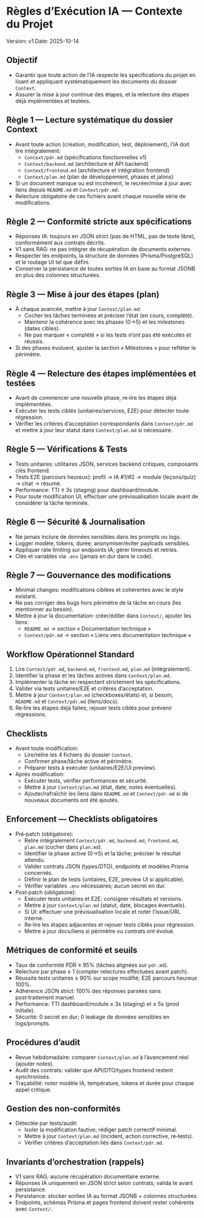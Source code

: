 # Règles d’Exécution IA — Contexte du Projet

Version: v1
Date: 2025-10-14

## Objectif
- Garantir que toute action de l’IA respecte les spécifications du projet en lisant et appliquant systématiquement les documents du dossier `Context`.
- Assurer la mise à jour continue des étapes, et la relecture des étapes déjà implémentées et testées.

## Règle 1 — Lecture systématique du dossier Context
- Avant toute action (création, modification, test, déploiement), l’IA doit lire intégralement:
  - `Context/pdr.md` (spécifications fonctionnelles v1)
  - `Context/backend.md` (architecture et API backend)
  - `Context/frontend.md` (architecture et intégration frontend)
  - `Context/plan.md` (plan de développement, phases et jalons)
- Si un document manque ou est incohérent, le recréer/mise à jour avec liens depuis `README.md` et `Context/pdr.md`.
- Relecture obligatoire de ces fichiers avant chaque nouvelle série de modifications.

## Règle 2 — Conformité stricte aux spécifications
- Réponses IA: toujours en JSON strict (pas de HTML, pas de texte libre), conformément aux contrats décrits.
- V1 sans RAG: ne pas intégrer de récupération de documents externes.
- Respecter les endpoints, la structure de données (Prisma/PostgreSQL) et le routage UI tel que défini.
- Conserver la persistance de toutes sorties IA en base au format JSONB en plus des colonnes structurées.

## Règle 3 — Mise à jour des étapes (plan)
- À chaque avancée, mettre à jour `Context/plan.md`:
  - Cocher les tâches terminées et préciser l’état (en cours, complété).
  - Maintenir la cohérence avec les phases (0→5) et les milestones (dates cibles).
  - Ne pas marquer « complété » si les tests n’ont pas été exécutés et réussis.
- Si des phases évoluent, ajuster la section « Milestones » pour refléter le périmètre.

## Règle 4 — Relecture des étapes implémentées et testées
- Avant de commencer une nouvelle phase, re‑lire les étapes déjà implémentées.
- Exécuter les tests ciblés (unitaires/services, E2E) pour détecter toute régression.
- Vérifier les critères d’acceptation correspondants dans `Context/pdr.md` et mettre à jour leur statut dans `Context/plan.md` si nécessaire.

## Règle 5 — Vérifications & Tests
- Tests unitaires: utilitaires JSON, services backend critiques, composants clés frontend.
- Tests E2E (parcours heureux): profil → IA #1/#2 → module (leçons/quiz) → chat → résumé.
- Performance: TTI ≤ 3s (staging) pour dashboard/module.
- Pour toute modification UI, effectuer une prévisualisation locale avant de considérer la tâche terminée.

## Règle 6 — Sécurité & Journalisation
- Ne jamais inclure de données sensibles dans les prompts ou logs.
- Logger modèle, tokens, durée; anonymiser/éviter payloads sensibles.
- Appliquer rate limiting sur endpoints IA; gérer timeouts et retries.
- Clés et variables via `.env` (jamais en dur dans le code).

## Règle 7 — Gouvernance des modifications
- Minimal changes: modifications ciblées et cohérentes avec le style existant.
- Ne pas corriger des bugs hors périmètre de la tâche en cours (les mentionner au besoin).
- Mettre à jour la documentation: créer/éditer dans `Context/`, ajouter les liens:
  - `README.md` → section « Documentation technique »
  - `Context/pdr.md` → section « Liens vers documentation technique »

## Workflow Opérationnel Standard
1. Lire `Context/pdr.md`, `backend.md`, `frontend.md`, `plan.md` (intégralement).
2. Identifier la phase et les tâches actives dans `Context/plan.md`.
3. Implémenter la tâche en respectant strictement les spécifications.
4. Valider via tests unitaires/E2E et critères d’acceptation.
5. Mettre à jour `Context/plan.md` (checkboxes/états) et, si besoin, `README.md` et `Context/pdr.md` (liens/docs).
6. Re‑lire les étapes déjà faites; rejouer tests ciblés pour prévenir régressions.

## Checklists
- Avant toute modification:
  - Lire/relire les 4 fichiers du dossier `Context`.
  - Confirmer phase/tâche active et périmètre.
  - Préparer tests à exécuter (unitaires/E2E/UI preview).
- Après modification:
  - Exécuter tests, vérifier performances et sécurité.
  - Mettre à jour `Context/plan.md` (état, date, notes éventuelles).
  - Ajouter/rafraîchir les liens dans `README.md` et `Context/pdr.md` si de nouveaux documents ont été ajoutés.

## Enforcement — Checklists obligatoires
- Pré‑patch (obligatoire):
  - Relire intégralement `Context/pdr.md`, `backend.md`, `frontend.md`, `plan.md` (cocher dans `plan.md`).
  - Identifier la phase active (0→5) et la tâche; préciser le résultat attendu.
  - Valider contrats JSON (types/DTO), endpoints et modèles Prisma concernés.
  - Définir le plan de tests (unitaires, E2E, preview UI si applicable).
  - Vérifier variables `.env` nécessaires; aucun secret en dur.
- Post‑patch (obligatoire):
  - Exécuter tests unitaires et E2E; consigner résultats et versions.
  - Mettre à jour `Context/plan.md` (statut, date, blocages éventuels).
  - Si UI: effectuer une prévisualisation locale et noter l’issue/URL interne.
  - Re‑lire les étapes adjacentes et rejouer tests ciblés pour régression.
  - Mettre à jour docs/liens si périmètre ou contrats ont évolué.

## Métriques de conformité et seuils
- Taux de conformité PDR ≥ 95% (tâches alignées sur `pdr.md`).
- Relecture par phase ≥ 1 (compter relectures effectuées avant patch).
- Réussite tests unitaires ≥ 90% sur scope modifié; E2E parcours heureux 100%.
- Adhérence JSON strict: 100% des réponses parsées sans post‑traitement manuel.
- Performance: TTI dashboard/module ≤ 3s (staging) et ≤ 5s (prod initiale).
- Sécurité: 0 secret en dur; 0 leakage de données sensibles en logs/prompts.

## Procédures d’audit
- Revue hebdomadaire: comparer `Context/plan.md` à l’avancement réel (ajouter notes).
- Audit des contrats: valider que API/DTO/types frontend restent synchronisés.
- Traçabilité: noter modèle IA, température, tokens et durée pour chaque appel critique.

## Gestion des non‑conformités
- Détectée par tests/audit:
  - Isoler la modification fautive; rédiger patch correctif minimal.
  - Mettre à jour `Context/plan.md` (incident, action corrective, re‑tests).
  - Vérifier critères d’acceptation liés dans `Context/pdr.md`.

## Invariants d’orchestration (rappels)
- V1 sans RAG; aucune récupération documentaire externe.
- Réponses IA uniquement en JSON strict selon contrats; valida te avant persistance.
- Persistance: stocker sorties IA au format JSONB + colonnes structurées.
- Endpoints, schémas Prisma et pages frontend doivent rester cohérents avec `Context/`.